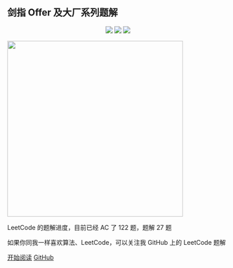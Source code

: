 ## 剑指 Offer 及大厂系列题解

<p align="center">
<a href="https://github.com/hi-dhl"><img src="https://img.shields.io/badge/GitHub-HiDhl-4BC51D.svg?style=flat"></a> <img src="https://img.shields.io/badge/language-Java | Kotlin-orange.svg"/> <img src="https://img.shields.io/badge/platform-android-lightgrey.svg"/>
</p>


<img src="http://cdn.51git.cn/2020-10-04-16017893774760.jpg" width = 400px/>


LeetCode 的题解进度，目前已经 AC 了 122 题，题解 27 题


如果你同我一样喜欢算法、LeetCode，可以关注我 GitHub 上的 LeetCode 题解

[开始阅读](menu?id=目录) 
[GitHub](https://github.com/hi-dhl/Leetcode-Solutions-with-Java-And-Kotlin)

<!--[Blog](https://hi-dhl.com)
[掘金](https://juejin.im/user/2594503168898744)-->


